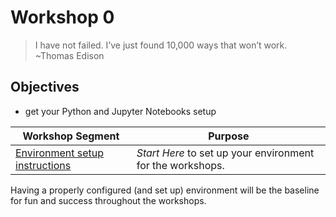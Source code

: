 # Workshop 0

> I have not failed. I’ve just found 10,000 ways that won’t work. ~Thomas Edison

## Objectives

*  get your Python and Jupyter Notebooks setup



| Workshop Segment | Purpose |
|------------------|---------|
| [Environment setup instructions](./ws0_environment_setup.ipynb) |  _Start Here_ to set up your environment for the workshops. |


Having a properly configured (and set up) environment will be the baseline for fun and success throughout the workshops.
